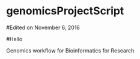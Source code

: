 # genomicsProjectScript

#Edited on November 6, 2016

#Hello

Genomics workflow for Bioinformatics for Research

